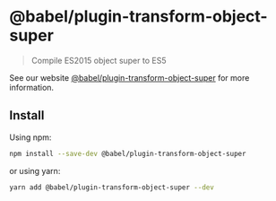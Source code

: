 # @babel/plugin-transform-object-super

> Compile ES2015 object super to ES5

See our website [@babel/plugin-transform-object-super](https://babeljs.io/docs/en/next/babel-plugin-transform-object-super.html) for more information.

## Install

Using npm:

```bash
npm install --save-dev @babel/plugin-transform-object-super
```

or using yarn:

```bash
yarn add @babel/plugin-transform-object-super --dev
```


